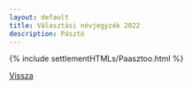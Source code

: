 ```yaml
---
layout: default
title: Választási névjegyzék 2022
description: Pásztó
---
```


{% include settlementHTMLs/Paasztoo.html %}

[Vissza](../)